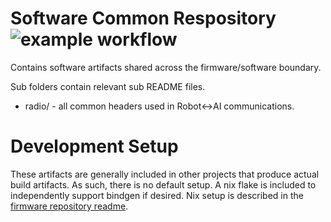 # Software Common Respository ![example workflow](https://github.com/SSL-A-Team/common/actions/workflows/CI.yml/badge.svg)

Contains software artifacts shared across the firmware/software boundary.

Sub folders contain relevant sub README files.
 - radio/ - all common headers used in Robot\<-\>AI communications.

# Development Setup

These artifacts are generally included in other projects that produce actual
build artifacts. As such, there is no default setup. A nix flake is included
to independently support bindgen if desired. Nix setup is described in
the [firmware repository readme](https://github.com/SSL-A-Team/firmware/blob/main/README.md).

